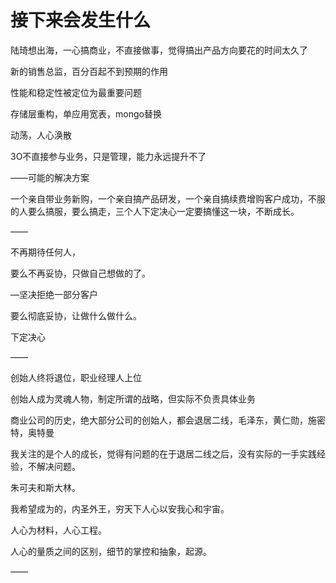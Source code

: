 # **接下来会发生什么**

陆琦想出海，一心搞商业，不直接做事，觉得搞出产品方向要花的时间太久了

新的销售总监，百分百起不到预期的作用

性能和稳定性被定位为最重要问题

存储层重构，单应用宽表，mongo替换

动荡，人心涣散

3O不直接参与业务，只是管理，能力永远提升不了

——可能的解决方案

一个亲自带业务新购，一个亲自搞产品研发，一个亲自搞续费增购客户成功，不服的人要么搞服，要么搞走，三个人下定决心一定要搞懂这一块，不断成长。

——

不再期待任何人，

要么不再妥协，只做自己想做的了。

  —坚决拒绝一部分客户

要么彻底妥协，让做什么做什么。

下定决心

——

创始人终将退位，职业经理人上位

创始人成为灵魂人物，制定所谓的战略，但实际不负责具体业务

商业公司的历史，绝大部分公司的创始人，都会退居二线，毛泽东，黄仁勋，施密特，奥特曼

我关注的是个人的成长，觉得有问题的在于退居二线之后，没有实际的一手实践经验，不解决问题。

朱可夫和斯大林。

我希望成为的，内圣外王，穷天下人心以安我心和宇宙。

人心为材料，人心工程。

人心的量质之间的区别，细节的掌控和抽象，起源。

——